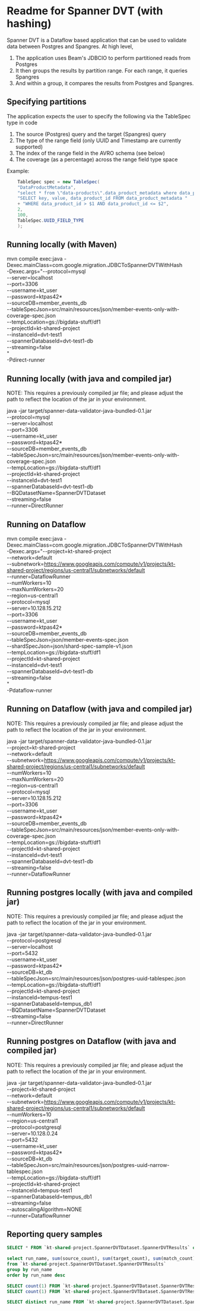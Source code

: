 # Readme for Spanner DVT (with hashing)

Spanner DVT is a Dataflow based application that can be used to validate data between Postgres and Spangres. At high level,
1. The application uses Beam's JDBCIO to perform partitioned reads from Postgres
2. It then groups the results by partition range. For each range, it queries Spangres
3. And within a group, it compares the results from Postgres and Spangres.

## Specifying partitions

The application expects the user to specify the following via the TableSpec type in code

1. The source (Postgres) query and the target (Spangres) query
2. The type of the range field (only UUID and Timestamp are currently supported)
3. The index of the range field in the AVRO schema (see below)
4. The coverage (as a percentage) across the range field type space

Example:

```java
    TableSpec spec = new TableSpec(
    "DataProductMetadata",
    "select * from \"data-products\".data_product_metadata where data_product_id > uuid(?) and data_product_id <= uuid(?)",
    "SELECT key, value, data_product_id FROM data_product_metadata "
    + "WHERE data_product_id > $1 AND data_product_id <= $2",
    2,
    100,
    TableSpec.UUID_FIELD_TYPE
    );
```

## Running locally (with Maven)

mvn compile exec:java -Dexec.mainClass=com.google.migration.JDBCToSpannerDVTWithHash \
-Dexec.args="--protocol=mysql \
--server=localhost \
--port=3306 \
--username=kt_user \
--password=ktpas42* \
--sourceDB=member_events_db \
--tableSpecJson=src/main/resources/json/member-events-only-with-coverage-spec.json \
--tempLocation=gs://bigdata-stuff/df1 \
--projectId=kt-shared-project \
--instanceId=dvt-test1 \
--spannerDatabaseId=dvt-test1-db \
--streaming=false \
" \
-Pdirect-runner

## Running locally (with java and compiled jar)

NOTE: This requires a previously compiled jar file; and please adjust the path to reflect the location of the jar in your environment.

java -jar target/spanner-data-validator-java-bundled-0.1.jar  \
--protocol=mysql \
--server=localhost \
--port=3306 \
--username=kt_user \
--password=ktpas42* \
--sourceDB=member_events_db \
--tableSpecJson=src/main/resources/json/member-events-only-with-coverage-spec.json \
--tempLocation=gs://bigdata-stuff/df1 \
--projectId=kt-shared-project \
--instanceId=dvt-test1 \
--spannerDatabaseId=dvt-test1-db \
--BQDatasetName=SpannerDVTDataset \
--streaming=false \
--runner=DirectRunner

## Running on Dataflow

mvn compile exec:java -Dexec.mainClass=com.google.migration.JDBCToSpannerDVTWithHash \
-Dexec.args="--project=kt-shared-project \
--network=default \
--subnetwork=https://www.googleapis.com/compute/v1/projects/kt-shared-project/regions/us-central1/subnetworks/default \
--runner=DataflowRunner \
--numWorkers=10 \
--maxNumWorkers=20 \
--region=us-central1 \
--protocol=mysql \
--server=10.128.15.212 \
--port=3306 \
--username=kt_user \
--password=ktpas42* \
--sourceDB=member_events_db \
--tableSpecJson=json/member-events-spec.json \
--shardSpecJson=json/shard-spec-sample-v1.json \
--tempLocation=gs://bigdata-stuff/df1 \
--projectId=kt-shared-project \
--instanceId=dvt-test1 \
--spannerDatabaseId=dvt-test1-db \
--streaming=false \
" \
-Pdataflow-runner

## Running on Dataflow (with java and compiled jar)

NOTE: This requires a previously compiled jar file; and please adjust the path to reflect the location of the jar in your environment.

java -jar target/spanner-data-validator-java-bundled-0.1.jar  \
--project=kt-shared-project \
--network=default \
--subnetwork=https://www.googleapis.com/compute/v1/projects/kt-shared-project/regions/us-central1/subnetworks/default \
--numWorkers=10 \
--maxNumWorkers=20 \
--region=us-central1 \
--protocol=mysql \
--server=10.128.15.212 \
--port=3306 \
--username=kt_user \
--password=ktpas42* \
--sourceDB=member_events_db \
--tableSpecJson=src/main/resources/json/member-events-only-with-coverage-spec.json \
--tempLocation=gs://bigdata-stuff/df1 \
--projectId=kt-shared-project \
--instanceId=dvt-test1 \
--spannerDatabaseId=dvt-test1-db \
--streaming=false \
--runner=DataflowRunner

## Running postgres locally (with java and compiled jar)

NOTE: This requires a previously compiled jar file; and please adjust the path to reflect the location of the jar in your environment.

java -jar target/spanner-data-validator-java-bundled-0.1.jar  \
--protocol=postgresql \
--server=localhost \
--port=5432 \
--username=kt_user \
--password=ktpas42* \
--sourceDB=kt_db \
--tableSpecJson=src/main/resources/json/postgres-uuid-tablespec.json \
--tempLocation=gs://bigdata-stuff/df1 \
--projectId=kt-shared-project \
--instanceId=tempus-test1 \
--spannerDatabaseId=tempus_db1 \
--BQDatasetName=SpannerDVTDataset \
--streaming=false \
--runner=DirectRunner

## Running postgres on Dataflow (with java and compiled jar)

NOTE: This requires a previously compiled jar file; and please adjust the path to reflect the location of the jar in your environment.

java -jar target/spanner-data-validator-java-bundled-0.1.jar  \
--project=kt-shared-project \
--network=default \
--subnetwork=https://www.googleapis.com/compute/v1/projects/kt-shared-project/regions/us-central1/subnetworks/default \
--numWorkers=10 \
--region=us-central1 \
--protocol=postgresql \
--server=10.128.0.24 \
--port=5432 \
--username=kt_user \
--password=ktpas42* \
--sourceDB=kt_db \
--tableSpecJson=src/main/resources/json/postgres-uuid-narrow-tablespec.json \
--tempLocation=gs://bigdata-stuff/df1 \
--projectId=kt-shared-project \
--instanceId=tempus-test1 \
--spannerDatabaseId=tempus_db1 \
--streaming=false \
--autoscalingAlgorithm=NONE \
--runner=DataflowRunner

## Reporting query samples

```sql
SELECT * FROM `kt-shared-project.SpannerDVTDataset.SpannerDVTResults` order by run_name desc LIMIT 1000

select run_name, sum(source_count), sum(target_count), sum(match_count), sum(source_conflict_count), sum(target_conflict_count)
from `kt-shared-project.SpannerDVTDataset.SpannerDVTResults`
group by run_name
order by run_name desc

SELECT count(1) FROM `kt-shared-project.SpannerDVTDataset.SpannerDVTResults` where run_name = 'Run-2024-01-31-09-50-15'
SELECT count(1) FROM `kt-shared-project.SpannerDVTDataset.SpannerDVTResults` where run_name = 'Run-2024-01-31-09-39-37'

SELECT distinct run_name FROM `kt-shared-project.SpannerDVTDataset.SpannerDVTResults` order by run_name desc
```